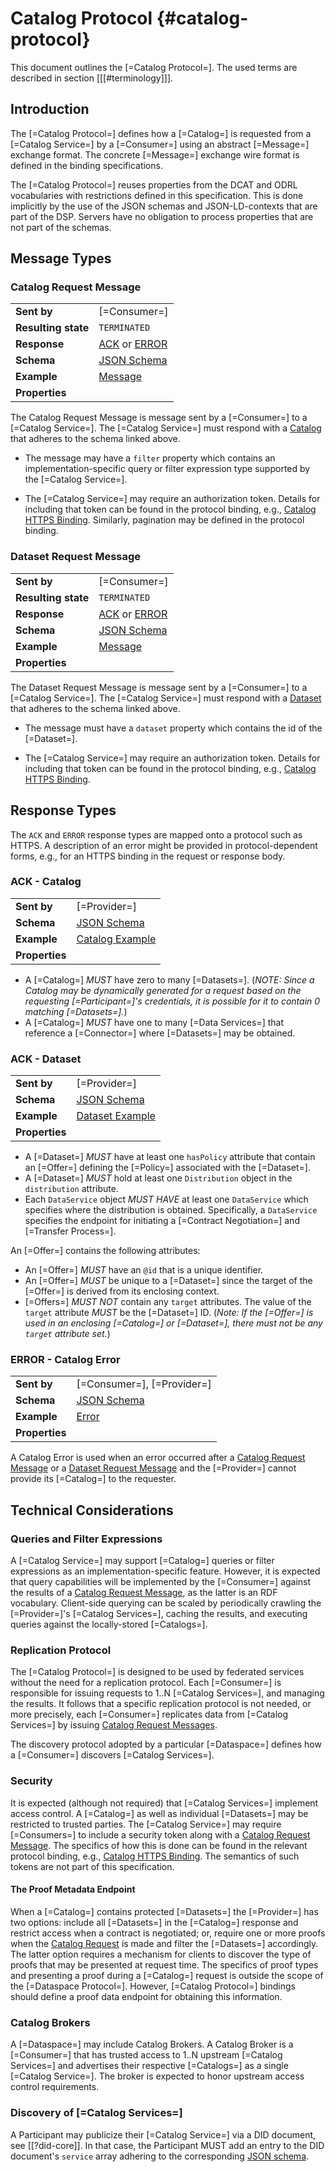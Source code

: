 # Catalog Protocol {#catalog-protocol}

This document outlines the [=Catalog Protocol=]. The used terms are described in section [[[#terminology]]].

## Introduction

The [=Catalog Protocol=] defines how a [=Catalog=] is requested from a [=Catalog Service=] by a [=Consumer=] using an
abstract [=Message=] exchange format. The concrete [=Message=] exchange wire format is defined in the binding specifications.

The [=Catalog Protocol=] reuses properties from the DCAT and ODRL vocabularies with restrictions defined in this
specification. This is done implicitly by the use of the JSON schemas and JSON-LD-contexts that are part of the DSP.
Servers have no obligation to process properties that are not part of the schemas.

## Message Types

### Catalog Request Message

|                     |                                                                                             |
|---------------------|---------------------------------------------------------------------------------------------|
| **Sent by**         | [=Consumer=]                                                                                |
| **Resulting state** | `TERMINATED`                                                                                |
| **Response**        | [ACK](#ack-catalog) or [ERROR](#error-catalog-error)                                        |
| **Schema**          | [JSON Schema](message/schema/catalog-request-message-schema.json)                           |
| **Example**         | [Message](message/example/catalog-request-message.json)                                     |
| **Properties**      | <p data-include="message/table/catalogrequestmessage.html" data-include-format="html"></p> |

The Catalog Request Message is message sent by a [=Consumer=] to
a [=Catalog Service=].
The [=Catalog Service=] must respond with a [Catalog](#ack-catalog) that adheres to the schema linked above.

- The message may have a `filter` property which contains an implementation-specific query or filter expression type
  supported by the [=Catalog Service=].

- The [=Catalog Service=] may require an authorization token. Details for
  including that token can be found in the protocol binding, e.g., [Catalog HTTPS Binding](#catalog-https-binding).
  Similarly, pagination may be defined in the protocol binding.

### Dataset Request Message

|                     |                                                                                             |
|---------------------|---------------------------------------------------------------------------------------------|
| **Sent by**         | [=Consumer=]                                                                                |
| **Resulting state** | `TERMINATED`                                                                                |
| **Response**        | [ACK](#ack-catalog) or [ERROR](#error-catalog-error)                                        |
| **Schema**          | [JSON Schema](message/schema/dataset-request-message-schema.json)                           |
| **Example**         | [Message](message/example/dataset-request-message.json)                                     |
| **Properties**      | <p data-include="message/table/datasetrequestmessage.html" data-include-format="html"></p> |

The Dataset Request Message is message sent by a [=Consumer=] to
a [=Catalog Service=].
The [=Catalog Service=] must respond with a [Dataset](#ack-dataset) that adheres to the schema linked above.

- The message must have a `dataset` property which contains the id of the [=Dataset=].

- The [=Catalog Service=] may require an authorization token. Details for
  including that token can be found in the protocol binding, e.g., [Catalog HTTPS Binding](#catalog-https-binding).

## Response Types

The `ACK` and `ERROR` response types are mapped onto a protocol such as HTTPS. A description of an error might be
provided in protocol-dependent forms, e.g., for an HTTPS binding in the request or response body.

### ACK - Catalog

|                |                                                                               |
|----------------|-------------------------------------------------------------------------------|
| **Sent by**    | [=Provider=]                                                                  |
| **Schema**     | [JSON Schema](message/schema/catalog-schema.json)                             |
| **Example**    | [Catalog Example](message/example/catalog.json)                               |
| **Properties**      | <p data-include="message/table/catalog.html" data-include-format="html"></p> |

* A [=Catalog=] _MUST_ have zero to many [=Datasets=]. (_NOTE: Since a Catalog may be dynamically generated for a request based on the requesting [=Participant=]'s credentials, it is possible for it to contain 0 matching [=Datasets=]._)
* A [=Catalog=] _MUST_ have one to many [=Data Services=] that reference a [=Connector=] where [=Datasets=] may be obtained.

### ACK - Dataset

|                |                                                                               |
|----------------|-------------------------------------------------------------------------------|
| **Sent by**    | [=Provider=]                                                                  |
| **Schema**     | [JSON Schema](message/schema/dataset-schema.json)                             |
| **Example**    | [Dataset Example](message/example/dataset.json)                               |
| **Properties**      | <p data-include="message/table/dataset.html" data-include-format="html"></p> |

* A [=Dataset=] _MUST_ have at least one `hasPolicy` attribute that contain an [=Offer=] defining the [=Policy=] associated with the [=Dataset=].
* A [=Dataset=] _MUST_ hold at least one `Distribution` object in the `distribution` attribute.
* Each `DataService` object _MUST HAVE_ at least one `DataService` which specifies where the distribution is obtained. Specifically, a `DataService` specifies the endpoint for initiating a [=Contract Negotiation=] and [=Transfer Process=].

An [=Offer=] contains the following attributes:

* An [=Offer=] _MUST_ have an `@id` that is a unique identifier.
* An [=Offer=] _MUST_ be unique to a [=Dataset=] since the target of the [=Offer=] is derived from its enclosing context.
* [=Offers=] _MUST NOT_ contain any `target` attributes. The value of the `target` attribute _MUST_ be the [=Dataset=] ID. (_Note: If the [=Offer=] is used in an enclosing [=Catalog=] or [=Dataset=], there must not be any `target` attribute set._)

### ERROR - Catalog Error

|                |                                                                                    |
|----------------|------------------------------------------------------------------------------------|
| **Sent by**    | [=Consumer=], [=Provider=]                                                         |
| **Schema**     | [JSON Schema](message/schema/catalog-error-schema.json)                            |
| **Example**    | [Error](message/example/catalog-error.json)                                        |
| **Properties**      | <p data-include="message/table/catalogerror.html" data-include-format="html"></p> |

A Catalog Error is used when an error occurred after a [Catalog Request Message](#catalog-request-message) or
a [Dataset Request Message](#dataset-request-message) and the [=Provider=] cannot
provide its [=Catalog=] to the requester.

## Technical Considerations

### Queries and Filter Expressions

A [=Catalog Service=] may support [=Catalog=] queries or filter expressions as an
implementation-specific feature. However, it is expected that query capabilities will be implemented by
the [=Consumer=] against the results of
a [Catalog Request Message](#catalog-request-message), as the latter is an RDF vocabulary. Client-side querying can
be scaled by periodically crawling
the [=Provider=]'s [=Catalog Services=], caching
the results, and executing queries against the locally-stored [=Catalogs=].

### Replication Protocol

The [=Catalog Protocol=] is designed to be used by federated services without the need for a replication protocol.
Each [=Consumer=] is responsible for issuing requests to
1..N [=Catalog Services=], and managing the results. It follows that a specific
replication protocol is not needed, or more precisely, each [=Consumer=] replicates data
from [=Catalog Services=] by issuing [Catalog Request Messages](#catalog-request-message).

The discovery protocol adopted by a particular [=Dataspace=] defines how
a [=Consumer=] discovers [=Catalog Services=].

### Security

It is expected (although not required) that [=Catalog Services=] implement access
control. A [=Catalog=] as well as individual [=Datasets=] may be restricted to trusted
parties. The [=Catalog Service=] may
require [=Consumers=] to include a security token along with
a [Catalog Request Message](#catalog-request-message). The specifics of how this is done can be found in the relevant
protocol binding, e.g., [Catalog HTTPS Binding](#catalog-https-binding). The semantics of such tokens are not part
of this specification.

#### The Proof Metadata Endpoint

When a [=Catalog=] contains protected [=Datasets=]
the [=Provider=] has two options: include
all [=Datasets=] in the [=Catalog=] response and restrict access when a contract is
negotiated; or, require one or more proofs when the [Catalog Request](#catalog-request-message) is made and filter
the [=Datasets=] accordingly. The latter option requires a mechanism for clients to
discover the type of proofs that may be presented at request time. The specifics of proof types and presenting a proof
during a [=Catalog=] request is outside the scope of the [=Dataspace Protocol=].
However, [=Catalog Protocol=] bindings should define a proof data endpoint for
obtaining this information.

### Catalog Brokers

A [=Dataspace=] may include Catalog Brokers. A Catalog Broker is
a [=Consumer=] that has trusted access to 1..N
upstream [=Catalog Services=] and advertises their
respective [=Catalogs=] as a
single [=Catalog Service=]. The broker is expected to honor upstream access
control requirements.

### Discovery of [=Catalog Services=]

A Participant may publicize their [=Catalog Service=] via a DID document, see [[?did-core]]. In that case, the 
Participant MUST add an entry to the DID document's `service` array adhering to the corresponding [JSON schema](message/schema/catalogservice-did-service-schema.json).

<aside class="example" title="Catalog Service Did Service Example">
    <pre class="json" data-include="message/example/catalogservice-did-service.json">
    </pre>
</aside>